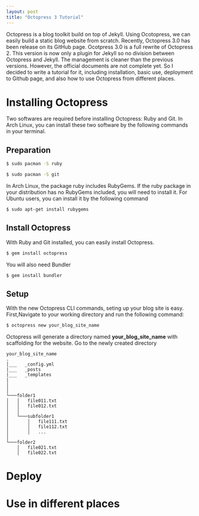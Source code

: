 ```yaml
---
layout: post
title: "Octopress 3 Tutorial"
---
```

Octopress is a blog toolkit build on top of Jekyll. Using Ocotopress, we can easily build a static blog website from scratch. Recently, Octopress 3.0 has been release on its GitHub page. Ocotpress 3.0 is a full rewrite of Octopress 2. This version is now only a plugin for Jekyll so no division between Octopress and Jekyll. The management is cleaner than the previous versions. However,  the official documents are not complete yet. So I decided to write a tutorial for it, including installation, basic use, deployment to Github page, and also how
to use Octopress from different places. 

# Installing Octopress 
Two softwares are required before installing Octopress: Ruby and Git. 
In Arch Linux, you can install these two software by the following commands in your terminal.
## Preparation  
```bash
$ sudo pacman -S ruby 
```
```bash 
$ sudo pacman -S git
```
In Arch Linux, the package ruby includes RubyGems. If the ruby package in your distribution has no RubyGems included, you will need to install it. For Ubuntu users, you can install it by the following command 
```bash
$ sudo apt-get install rubygems
```

## Install Octopress 
With Ruby and Git installed, you can easily install Octopress. 
```bash 
$ gem install octopress
```
You will also need Bundler 
```bash
$ gem install bundler
```
## Setup 
With the new Octopress CLI commands, seting up your blog site is easy. First,Navigate to your working directory and run the following command: 
```bash 
$ octopress new your_blog_site_name
```
Octopress will generate a directory named **your_blog_site_name** with scaffolding for the website. Go to the newly created directory
```
your_blog_site_name
.
│___   _config.yml
|___   _posts
|___   _templates
|
│   
│
└───folder1
│   │   file011.txt
│   │   file012.txt
│   │
│   └───subfolder1
│       │   file111.txt
│       │   file112.txt
│       │   ...
│
└───folder2
    │   file021.txt
    │   file022.txt
```
# Deploy 

# Use in different places 


